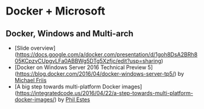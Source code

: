 # Docker + Microsoft


## Docker, Windows and Multi-arch
- [Slide overview] (https://docs.google.com/a/docker.com/presentation/d/1goh8DsA2BRh805KCpzvCUpgvLFa0ABBWg5DTg5Xzfjc/edit?usp=sharing)
- [Docker on Windows Server 2016 Technical Preview 5] (https://blog.docker.com/2016/04/docker-windows-server-tp5/) by [Michael Friis](https://twitter.com/friism)
- [A big step towards multi-platform Docker images] (https://integratedcode.us/2016/04/22/a-step-towards-multi-platform-docker-images/) by [Phil Estes](https://twitter.com/estesp)

